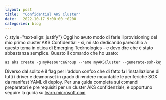 ```yaml
---
layout: post
title:  "Confidential AKS Cluster"
date:   2022-10-17 9:00:00 +0200
categories: blog
---
```

{: style="text-align: justify"}
Oggi ho avuto modo di farle il provisioning del mio primo cluster AKS Confidential - si, mi sto dedicando parecchio a questo tema in ottica di Emerging Technologies - e devo dire che è stato abbastanza semplice. Questo il comando che ho usato:
```powershell
az aks create -g myResourceGroup --name myAKSCluster --generate-ssh-keys --enable-addons confcom
```
Diverso dal solito è il flag per l'addon confco che di fatto fa l'installazione di tutti i driver e deamonset in grado di rendere mountable le periferiche SGX da manifest YAML di deploy. Per una guida completa sui comandi preparatori e pre requisiti per un cluster AKS confidenziale, è opportuno seguire la guida su [learn.microsoft.com](https://learn.microsoft.com/en-us/azure/confidential-computing/confidential-enclave-nodes-aks-get-started)